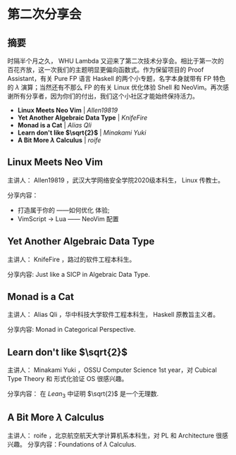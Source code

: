 # 第二次分享会

## 摘要
时隔半个月之久， WHU Lambda 又迎来了第二次技术分享会。相比于第一次的百花⻬放，这一次我们的主题明显更偏向函数式。作为保留项目的 Proof Assistant，有关 Pure FP 语言 Haskell 的两个小专题，名字本身就带有 FP 特色的 $\lambda$ 演算；当然还有不那么 FP 的有关 Linux 优化体验 Shell 和 NeoVim。再次感谢所有分享者，因为你们的付出，我们这个小社区才能始终保持活力。

- **Linux Meets Neo Vim** | _Allen19819_
- **Yet Another Algebraic Data Type** |  _KnifeFire_
- **Monad is a Cat** | _Alias Qli_
- **Learn don't like $\sqrt{2}$** | _Minakami Yuki_
- **A Bit More $\lambda$ Calculus** | _roife_


## Linux Meets Neo Vim

主讲人： Allen19819 ，武汉大学网络安全学院2020级本科生， Linux 传教士。

分享内容：
- 打造属于你的 ——如何优化 体验;
- VimScript $\to$ Lua —— NeoVim 配置

## Yet Another Algebraic Data Type

主讲人： KnifeFire ，路过的软件工程本科生。

分享内容: Just like a SICP in Algebraic Data Type.

## Monad is a Cat

主讲人： Alias Qli ，华中科技大学软件工程本科生， Haskell 原教旨主义者。

分享内容: Monad in Categorical Perspective.

## Learn don't like $\sqrt{2}$

主讲人： Minakami Yuki ，OSSU Computer Science 1st year，对 Cubical Type Theory 和
形式化验证 OS 很感兴趣。

分享内容： 在 $Lean_{3}$ 中证明 $\sqrt{2}$ 是一个无理数.

## A Bit More $\lambda$ Calculus
主讲人： roife ，北京航空航天大学计算机系本科生，对 PL 和 Architecture 很感兴趣。
分享内容：Foundations of $\lambda$ Calculus.